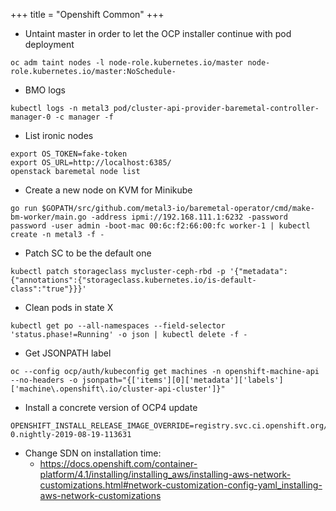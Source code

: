 +++
title = "Openshift Common"
+++

- Untaint master in order to let the OCP installer continue with pod deployment
```
oc adm taint nodes -l node-role.kubernetes.io/master node-role.kubernetes.io/master:NoSchedule-
```

- BMO logs
```
kubectl logs -n metal3 pod/cluster-api-provider-baremetal-controller-manager-0 -c manager -f
```

- List ironic nodes
```
export OS_TOKEN=fake-token
export OS_URL=http://localhost:6385/
openstack baremetal node list

```

- Create a new node on KVM for Minikube
```
go run $GOPATH/src/github.com/metal3-io/baremetal-operator/cmd/make-bm-worker/main.go -address ipmi://192.168.111.1:6232 -password password -user admin -boot-mac 00:6c:f2:66:00:fc worker-1 | kubectl create -n metal3 -f -
```

- Patch SC to be the default one
```
kubectl patch storageclass mycluster-ceph-rbd -p '{"metadata": {"annotations":{"storageclass.kubernetes.io/is-default-class":"true"}}}'
```

- Clean pods in state X
```
kubectl get po --all-namespaces --field-selector 'status.phase!=Running' -o json | kubectl delete -f -
```

- Get JSONPATH label
```
oc --config ocp/auth/kubeconfig get machines -n openshift-machine-api --no-headers -o jsonpath="{['items'][0]['metadata']['labels']['machine\.openshift\.io/cluster-api-cluster']}"
```

- Install a concrete version of OCP4 update
```
OPENSHIFT_INSTALL_RELEASE_IMAGE_OVERRIDE=registry.svc.ci.openshift.org/ocp/release:4.2.0-0.nightly-2019-08-19-113631
```

- Change SDN on installation time:
    - https://docs.openshift.com/container-platform/4.1/installing/installing_aws/installing-aws-network-customizations.html#network-customization-config-yaml_installing-aws-network-customizations
